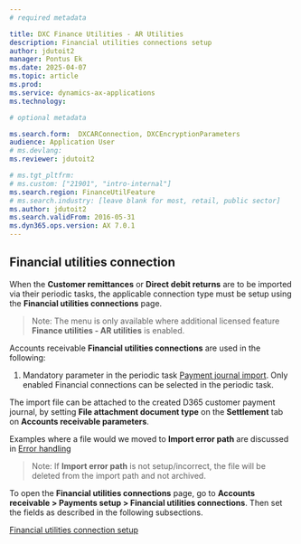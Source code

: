 ```yaml
---
# required metadata

title: DXC Finance Utilities - AR Utilities
description: Financial utilities connections setup
author: jdutoit2
manager: Pontus Ek
ms.date: 2025-04-07
ms.topic: article
ms.prod: 
ms.service: dynamics-ax-applications
ms.technology: 

# optional metadata

ms.search.form:  DXCARConnection, DXCEncryptionParameters
audience: Application User
# ms.devlang: 
ms.reviewer: jdutoit2

# ms.tgt_pltfrm: 
# ms.custom: ["21901", "intro-internal"]
ms.search.region: FinanceUtilFeature
# ms.search.industry: [leave blank for most, retail, public sector]
ms.author: jdutoit2
ms.search.validFrom: 2016-05-31
ms.dyn365.ops.version: AX 7.0.1
---
```


## Financial utilities connection
When the **Customer remittances** or **Direct debit returns** are to be imported via their periodic tasks, the applicable connection type must be setup using the **Financial utilities connections** page.

> Note: The menu is only available where additional licensed feature **Finance utilities - AR utilities** is enabled.

Accounts receivable **Financial utilities connections** are used in the following:
1.	Mandatory parameter in the periodic task [Payment journal import](). Only enabled Financial connections can be selected in the periodic task.

The import file can be attached to the created D365 customer payment journal, by setting **File attachment document type** on the **Settlement** tab on **Accounts receivable parameters**.

Examples where a file would we moved to **Import error path** are discussed in [Error handling](../../Processing/Accounts-Receivable/Customer-remittance.md#error-handling)

> Note: If **Import error path** is not setup/incorrect, the file will be deleted from the import path and not archived. 


To open the **Financial utilities connections** page, go to **Accounts receivable > Payments setup > Financial utilities connections**. Then set the fields as described in the following subsections.

[Financial utilities connection setup](../CASH-AND-BANK-MANAGEMENT/Finance-utilities-connections.md)

